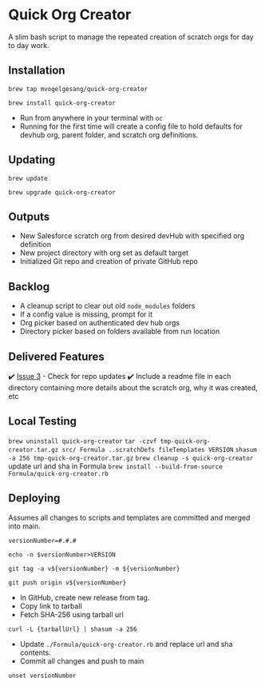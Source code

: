 # Quick Org Creator

A slim bash script to manage the repeated creation of scratch orgs for day to day work.

## Installation

`brew tap mvogelgesang/quick-org-creator`

`brew install quick-org-creator` 

- Run from anywhere in your terminal with `oc`
- Running for the first time will create a config file to hold defaults for devhub org, parent folder, and scratch org definitions.

## Updating

`brew update`

`brew upgrade quick-org-creator`

## Outputs

- New Salesforce scratch org from desired devHub with specified org definition
- New project directory with org set as default target
- Initialized Git repo and creation of private GitHub repo

## Backlog

- A cleanup script to clear out old `node_modules` folders
- If a config value is missing, prompt for it
- Org picker based on authenticated dev hub orgs
- Directory picker based on folders available from run location

## Delivered Features

✔️ [Issue 3](https://github.com/mvogelgesang/quick-org-creator/issues/3) - Check for repo updates 
✔️ Include a readme file in each directory containing more details about the scratch org, why it was created, etc

## Local Testing

`brew uninstall quick-org-creator`
`tar -czvf tmp-quick-org-creator.tar.gz src/ Formula ..scratchDefs fileTemplates VERSION`
`shasum -a 256 tmp-quick-org-creator.tar.gz`
`brew cleanup -s quick-org-creator`
update url and sha in Formula
`brew install --build-from-source Formula/quick-org-creator.rb`

## Deploying

Assumes all changes to scripts and templates are committed and merged into main.

`versionNumber=#.#.#`

`echo -n $versionNumber>VERSION`

`git tag -a v${versionNumber} -m ${versionNumber}`

`git push origin v${versionNumber}`

- In GitHub, create new release from tag.
- Copy link to tarball
- Fetch SHA-256 using tarball url

`curl -L {tarballUrl} | shasum -a 256`

- Update `./Formula/quick-org-creator.rb` and replace url and sha contents.
- Commit all changes and push to main

`unset versionNumber`
